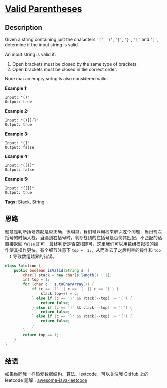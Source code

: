 # [Valid Parentheses][title]

## Description

Given a string containing just the characters `'('`, `')'`, `'{'`, `'}'`, `'['` and `']'`, determine if the input string is valid.

An input string is valid if:

1. Open brackets must be closed by the same type of brackets.
2. Open brackets must be closed in the correct order.

Note that an empty string is also considered valid.

**Example 1:**

```
Input: "()"
Output: true
```

**Example 2:**

```
Input: "()[]{}"
Output: true
```

**Example 3:**

```
Input: "(]"
Output: false
```

**Example 4:**

```
Input: "([)]"
Output: false
```

**Example 5:**

```
Input: "{[]}"
Output: true
```

**Tags:** Stack, String


## 思路

题意是判断括号匹配是否正确，很明显，我们可以用栈来解决这个问题，当出现左括号的时候入栈，当遇到右括号时，判断栈顶的左括号是否何其匹配，不匹配的话直接返回 `false` 即可，最终判断是否空栈即可，这里我们可以用数组模拟栈的操作使其操作更快，有个细节注意下 `top =  1;`，从而省去了之后判空的操作和 `top - 1` 导致数组越界的错误。

```java
class Solution {
    public boolean isValid(String s) {
        char[] stack = new char[s.length() + 1];
        int top = 1;
        for (char c : s.toCharArray()) {
            if (c == '(' || c == '[' || c == '{') {
                stack[top++] = c; 
            } else if (c == ')' && stack[--top] != '(') {
                return false;
            } else if (c == ']' && stack[--top] != '[') {
                return false;
            } else if (c == '}' && stack[--top] != '{') {
                return false;
            }
        }
        return top == 1;
    }
}
```


## 结语

如果你同我一样热爱数据结构、算法、leetcode，可以关注我 GitHub 上的 leetcode 题解：[awesome-java-leetcode][ajl]



[title]: https://leetcode.com/problems/valid-parentheses
[ajl]: https://github.com/Blankj/awesome-java-leetcode
